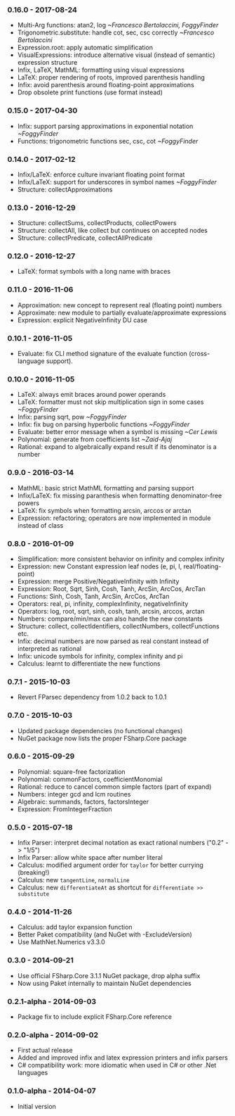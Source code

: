 ### 0.16.0 - 2017-08-24
* Multi-Arg functions: atan2, log *~Francesco Bertolaccini, FoggyFinder*
* Trigonometric.substitute: handle cot, sec, csc correctly *~Francesco Bertolaccini*
* Expression.root: apply automatic simplification
* VisualExpressions: introduce alternative visual (instead of semantic) expression structure
* Infix, LaTeX, MathML: formatting using visual expressions
* LaTeX: proper rendering of roots, improved parenthesis handling
* Infix: avoid parenthesis around floating-point approximations
* Drop obsolete print functions (use format instead)

### 0.15.0 - 2017-04-30
* Infix: support parsing approximations in exponential notation *~FoggyFinder*
* Functions: trigonometric functions sec, csc, cot *~FoggyFinder*

### 0.14.0 - 2017-02-12
* Infix/LaTeX: enforce culture invariant floating point format
* Infix/LaTeX: support for underscores in symbol names *~FoggyFinder*
* Structure: collectApproximations

### 0.13.0 - 2016-12-29
* Structure: collectSums, collectProducts, collectPowers
* Structure: collectAll, like collect but continues on accepted nodes
* Structure: collectPredicate, collectAllPredicate

### 0.12.0 - 2016-12-27
* LaTeX: format symbols with a long name with braces

### 0.11.0 - 2016-11-06
* Approximation: new concept to represent real (floating point) numbers
* Approximate: new module to partially evaluate/approximate expressions
* Expression: explicit NegativeInfinity DU case

### 0.10.1 - 2016-11-05
* Evaluate: fix CLI method signature of the evaluate function (cross-language support).

### 0.10.0 - 2016-11-05
* LaTeX: always emit braces around power operands
* LaTeX: formatter must not skip multiplication sign in some cases *~FoggyFinder*
* Infix: parsing sqrt, pow *~FoggyFinder*
* Infix: fix bug on parsing hyperbolic functions *~FoggyFinder*
* Evaluate: better error message when a symbol is missing *~Cer Lewis*
* Polynomial: generate from coefficients list *~Zaid-Ajaj*
* Rational: expand to algebraically expand result if its denominator is a number

### 0.9.0 - 2016-03-14
* MathML: basic strict MathML formatting and parsing support
* Infix/LaTeX: fix missing paranthesis when formatting denominator-free powers
* LaTeX: fix symbols when formatting arcsin, arccos or arctan
* Expression: refactoring; operators are now implemented in module instead of class

### 0.8.0 - 2016-01-09
* Simplification: more consistent behavior on infinity and complex infinity
* Expression: new Constant expression leaf nodes (e, pi, I, real/floating-point)
* Expression: merge Positive/NegativeInfinity with Infinity
* Expression: Root, Sqrt, Sinh, Cosh, Tanh, ArcSin, ArcCos, ArcTan
* Functions: Sinh, Cosh, Tanh, ArcSin, ArcCos, ArcTan
* Operators: real, pi, infinity, complexInfinity, negativeInfinity
* Operators: log, root, sqrt, sinh, cosh, tanh, arcsin, arccos, arctan
* Numbers: compare/min/max can also handle the new constants
* Structure: collect, collectIdentifiers, collectNumbers, collectFunctions etc.
* Infix: decimal numbers are now parsed as real constant instead of interpreted as rational
* Infix: unicode symbols for infinity, complex infinity and pi
* Calculus: learnt to differentiate the new functions

### 0.7.1 - 2015-10-03
* Revert FParsec dependency from 1.0.2 back to 1.0.1

### 0.7.0 - 2015-10-03
* Updated package dependencies (no functional changes)
* NuGet package now lists the proper FSharp.Core package

### 0.6.0 - 2015-09-29
* Polynomial: square-free factorization
* Polynomial: commonFactors, coefficientMonomial
* Rational: reduce to cancel common simple factors (part of expand)
* Numbers: integer gcd and lcm routines
* Algebraic: summands, factors, factorsInteger
* Expression: FromIntegerFraction

### 0.5.0 - 2015-07-18
* Infix Parser: interpret decimal notation as exact rational numbers ("0.2" -> "1/5")
* Infix Parser: allow white space after number literal
* Calculus: modified argument order for `taylor` for better currying (breaking!)
* Calculus: new `tangentLine`, `normalLine`
* Calculus: new `differentiateAt` as shortcut for `differentiate >> substitute`

### 0.4.0 - 2014-11-26
* Calculus: add taylor expansion function
* Better Paket compatibility (and NuGet with -ExcludeVersion)
* Use MathNet.Numerics v3.3.0

### 0.3.0 - 2014-09-21
* Use official FSharp.Core 3.1.1 NuGet package, drop alpha suffix
* Now using Paket internally to maintain NuGet dependencies

### 0.2.1-alpha - 2014-09-03
* Package fix to include explicit FSharp.Core reference

### 0.2.0-alpha - 2014-09-02
* First actual release
* Added and improved infix and latex expression printers and infix parsers
* C# compatibility work: more idiomatic when used in C# or other .Net languages

### 0.1.0-alpha - 2014-04-07
* Initial version
